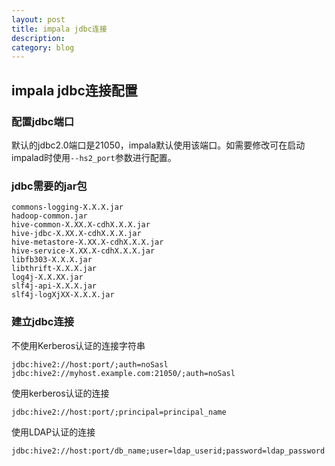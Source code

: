 ```yaml
---
layout: post
title: impala jdbc连接
description: 
category: blog
---
```


## impala jdbc连接配置
### 配置jdbc端口
默认的jdbc2.0端口是21050，impala默认使用该端口。如需要修改可在启动impalad时使用<code>--hs2_port</code>参数进行配置。

### jdbc需要的jar包

	commons-logging-X.X.X.jar
	hadoop-common.jar
	hive-common-X.XX.X-cdhX.X.X.jar
	hive-jdbc-X.XX.X-cdhX.X.X.jar
	hive-metastore-X.XX.X-cdhX.X.X.jar
	hive-service-X.XX.X-cdhX.X.X.jar
	libfb303-X.X.X.jar
	libthrift-X.X.X.jar
	log4j-X.X.XX.jar
	slf4j-api-X.X.X.jar
	slf4j-logXjXX-X.X.X.jar


### 建立jdbc连接
不使用Kerberos认证的连接字符串

```
jdbc:hive2://host:port/;auth=noSasl
jdbc:hive2://myhost.example.com:21050/;auth=noSasl
```

使用kerberos认证的连接

```
jdbc:hive2://host:port/;principal=principal_name
```

使用LDAP认证的连接

```
jdbc:hive2://host:port/db_name;user=ldap_userid;password=ldap_password
```



